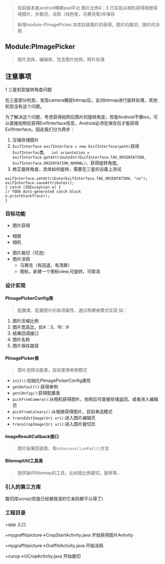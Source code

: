 
> 目前版本是android横屏pad平台 图片比例4：3
> 已实现从相机获得相册获得图片，并裁切，涂鸦（纯色笔，马赛克笔)并保存
> 
> 新增module-PImagePicker,本库封装图片的获得，图片的裁切，图片的涂鸦

## Module:PImagePicker

>图片选择，编辑库，包含图片拍照，照片处理

## 注意事项
1 三星机型旋转角度问题

在三星部分机型，发现camera捕捉bitmap后，会对bitmap进行旋转处理，其他机型没有这个问题。

为了解决这个问题，考虑获得拍照后图片的旋转角度，但是Android不像ios，可以直接拍照后获得ExifInterface信息，Android必须在保存后才能获得ExifInterface。因此我们分为两步：

1. 压缩存储图片
2.  `ExifInterface exifInterface = new ExifInterface(path)`获得 `ExifInterfac`类,`    int orientation = exifInterface.getAttributeInt(ExifInterface.TAG_ORIENTATION, ExifInterface.ORIENTATION_NORMAL);  `获得旋转角度。
3. 修正旋转角度，具体如何旋转，需要在三星的设备上测试
```
exifInterface.setAttribute(ExifInterface.TAG_ORIENTATION, "no");
exifInterface.saveAttributes();
} catch (IOException e) {
// TODO Auto-generated catch block
e.printStackTrace();
}  
```



### 目标功能
* 图片获得
 - 相册
 - 相机
* 图片裁切（可选）
* 图片涂鸦
  - 马赛克（有回退，有清屏）
  - 图标，新建一个图标view,可旋转，可取消


### 设计实现 
#### PImagePickerConfig类
>配置类，配置图片的各项属性，通过构建者模式实现
如：

1. 图片压缩比例
2. 图片宽高比，如4：3，16：9
3. 结果回调接口
4. 图片名称
5. 图片保存路径

#### PImagePicker类
>图片选择功能类，目前使用单例模式

* `init()`:初始化PImagePickerConfig属性
* `getDefault()`:获得单例
* `getCOnfig()`:获得配置类
* `pickFromCamera()`:从相机获得图片，拍照后可直接存储返回，或者进入编辑页
* `pickFromCaleary()`:从相册获得图片，目前单选模式
* `transEditImage(Uri uri)`:进入图片编辑页
* `transCropImage(Uri uri)`:进入图片裁切页

#### ImageResultCallback接口
>图片结果回调类，有`onSuccess()`,`onFail()`方法 

#### BitemapUtil工具类
>提供操作Bitemap的工具，比如按比例裁切，旋转等，


### 引入的第三方库

裁切库ucrop(但是已经被我该的它亲妈都不认得了)


###  工程目录

+app 入口

+mygraffitipicture->CropStartActivity.java 开始获得图片Avtivity

+mygraffitipicture->GraffitiActivity.java  开始涂鸦

+curop->UCropActivity.java  开始裁切






